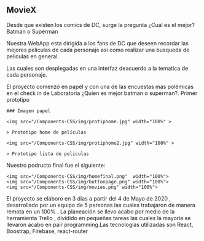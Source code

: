 ## MovieX


Desde que existen los comics de DC, surge la pregunta ¿Cual es el mejor? Batman o Superman

Nuestra WebApp esta dirigida a los fans  de DC que deseen recordar las mejores peliculas de cada personaje asi como realizar una busqueda de peliculas en general.

 Las cuales son  desplegadas en una interfaz deacuerdo a la tematica de cada personaje.

El proyecto comenzó en papel y con una de las encuestas más polémicas en el check in de Laboratoria ¿Quien es mejor batman o superman?.
Primer prototipo 



	### Imagen papel
    
    <img src="/Components-CSS/img/protiphome.jpg" width="100%" >
    
    > Prototipo home de películas
    
    <img src="/Components-CSS/img/protiphome2.jpg" width="100%" >
    
    > Prototipo lista de peliculas
    


Nuestro podructo final fue el siguiente:


  
    <img src="/Components-CSS/img/homefinal.png"  width="100%">
    <img src="/Components-CSS/img/buttonpage.png" width="100%">
    <img src="/Components-CSS/img/movies.png" width="100%">

    


El proyecto se elaboro en 3 dias a partir del 4 de Mayo de 2020 , desarrollado por un equipo de 5 personas las cuales trabajaron de manera remota en un 100% . La planeación se llevo acabo por medio de la herramienta Trello , dividido en pequeñas tareas  las cuales la  mayoría se llevaron acabo en pair programming.Las tecnologías utilizadas son React, Boostrap, Firebase, react-router 

